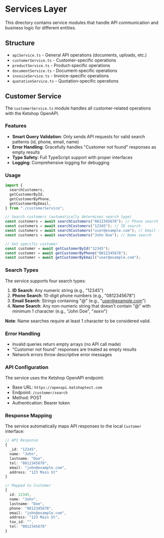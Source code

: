 # Services Layer

This directory contains service modules that handle API communication and business logic for different entities.

## Structure

- `apiService.ts` - General API operations (documents, uploads, etc.)
- `customerService.ts` - Customer-specific operations
- `productService.ts` - Product-specific operations
- `documentService.ts` - Document-specific operations
- `invoiceService.ts` - Invoice-specific operations
- `quotationService.ts` - Quotation-specific operations

## Customer Service

The `customerService.ts` module handles all customer-related operations with the Ketshop OpenAPI.

### Features

- **Smart Query Validation**: Only sends API requests for valid search patterns (id, phone, email, name)
- **Error Handling**: Gracefully handles "Customer not found" responses as empty results
- **Type Safety**: Full TypeScript support with proper interfaces
- **Logging**: Comprehensive logging for debugging

### Usage

```typescript
import {
  searchCustomers,
  getCustomerById,
  getCustomerByPhone,
  getCustomerByEmail,
} from "./customerService";

// Search customers (automatically determines search type)
const customers = await searchCustomers("0812345678"); // Phone search
const customers = await searchCustomers("12345"); // ID search
const customers = await searchCustomers("user@example.com"); // Email search
const customers = await searchCustomers("John Doe"); // Name search

// Get specific customer
const customer = await getCustomerById("12345");
const customer = await getCustomerByPhone("0812345678");
const customer = await getCustomerByEmail("user@example.com");
```

### Search Types

The service supports four search types:

1. **ID Search**: Any numeric string (e.g., "12345")
2. **Phone Search**: 10-digit phone numbers (e.g., "0812345678")
3. **Email Search**: Strings containing "@" (e.g., "user@example.com")
4. **Name Search**: Any non-numeric string that doesn't contain "@" with minimum 1 character (e.g., "John Doe", "สมชาย")

**Note**: Name searches require at least 1 character to be considered valid.

### Error Handling

- Invalid queries return empty arrays (no API call made)
- "Customer not found" responses are treated as empty results
- Network errors throw descriptive error messages

### API Configuration

The service uses the Ketshop OpenAPI endpoint:

- Base URL: `https://openapi.ketshoptest.com`
- Endpoint: `/customer/search`
- Method: POST
- Authentication: Bearer token

### Response Mapping

The service automatically maps API responses to the local `Customer` interface:

```typescript
// API Response
{
  _id: "12345",
  name: "John",
  lastname: "Doe",
  tel: "0812345678",
  email: "john@example.com",
  address: "123 Main St"
}

// Mapped to Customer
{
  id: 12345,
  name: "John",
  lastname: "Doe",
  phone: "0812345678",
  email: "john@example.com",
  address: "123 Main St",
  tax_id: "",
  tel: "0812345678"
}
```
